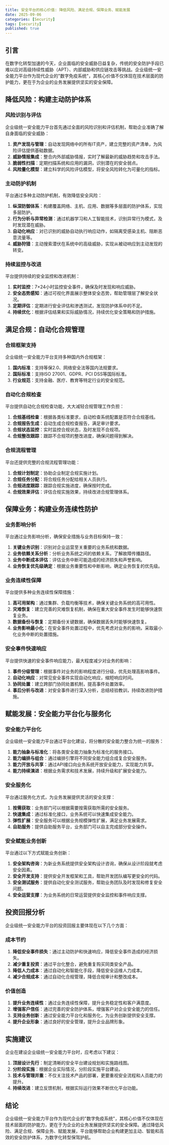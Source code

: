 ```yaml
---
title: 安全平台的核心价值: 降低风险、满足合规、保障业务、赋能发展
date: 2025-09-06
categories: [Security]
tags: [security]
published: true
---
```

## 引言

在数字化转型加速的今天，企业面临的安全威胁日益复杂，传统的安全防护手段已难以应对高级持续性威胁（APT）、内部威胁和供应链攻击等挑战。企业级统一安全能力平台作为现代企业的"数字免疫系统"，其核心价值不仅体现在技术层面的防护能力，更在于为企业的业务发展提供坚实的安全保障。

## 降低风险：构建主动防护体系

### 风险识别与评估

企业级统一安全能力平台首先通过全面的风险识别和评估机制，帮助企业准确了解自身面临的安全威胁：

1. **资产发现与管理**：自动发现网络中的所有IT资产，建立完整的资产清单，为风险评估提供基础数据。
2. **威胁情报集成**：整合内外部威胁情报，实时了解最新的威胁趋势和攻击手法。
3. **脆弱性扫描**：定期扫描系统和应用的漏洞，识别潜在的安全弱点。
4. **风险量化模型**：建立科学的风险评估模型，将安全风险转化为可量化的指标。

### 主动防护机制

平台通过多种主动防护机制，有效降低安全风险：

1. **纵深防御体系**：构建覆盖网络、主机、应用、数据等多层面的防护体系，实现多层防护。
2. **行为分析与异常检测**：通过机器学习和人工智能技术，识别异常行为模式，及时发现潜在威胁。
3. **自动化响应**：对已识别的威胁自动执行响应动作，如隔离受感染主机、阻断恶意流量等。
4. **威胁狩猎**：主动搜索潜伏在系统中的高级威胁，实现从被动响应到主动发现的转变。

### 持续监控与改进

平台提供持续的安全监控和改进机制：

1. **实时监控**：7×24小时监控安全事件，确保及时发现和响应威胁。
2. **安全态势感知**：通过可视化界面展示整体安全态势，帮助管理层了解安全状况。
3. **定期评估**：定期进行安全评估和渗透测试，发现防护体系中的不足。
4. **持续优化**：根据评估结果和实际威胁情况，持续优化安全策略和防护措施。

## 满足合规：自动化合规管理

### 合规框架支持

企业级统一安全能力平台支持多种国内外合规框架：

1. **国内标准**：支持等保2.0、网络安全法等国内法规要求。
2. **国际标准**：支持ISO 27001、GDPR、PCI DSS等国际标准。
3. **行业规范**：支持金融、医疗、教育等特定行业的安全规范。

### 自动化合规检查

平台提供自动化合规检查功能，大大减轻合规管理工作负担：

1. **合规基线检查**：根据各类标准要求，自动检查系统配置是否符合合规基线。
2. **合规报告生成**：自动生成合规检查报告，满足审计要求。
3. **合规状态监控**：实时监控合规状态，及时发现不合规项。
4. **合规整改跟踪**：跟踪不合规项的整改进度，确保问题得到解决。

### 合规流程管理

平台还提供完整的合规流程管理功能：

1. **合规计划制定**：协助企业制定合规实施计划。
2. **合规任务分配**：将合规任务分配给相关人员执行。
3. **合规进度跟踪**：跟踪合规实施进度，确保按时完成。
4. **合规效果评估**：评估合规实施效果，持续改进合规管理体系。

## 保障业务：构建业务连续性防护

### 业务影响分析

平台通过业务影响分析，确保安全措施与业务目标保持一致：

1. **关键业务识别**：识别对企业运营至关重要的业务系统和数据。
2. **业务依赖关系分析**：分析业务系统之间的依赖关系，了解故障传播路径。
3. **业务中断成本评估**：评估业务中断可能造成的经济损失和声誉影响。
4. **业务恢复优先级确定**：根据业务重要性和中断影响，确定业务恢复的优先级。

### 业务连续性保障

平台提供多种业务连续性保障措施：

1. **高可用架构**：通过集群、负载均衡等技术，确保关键业务系统的高可用性。
2. **灾难恢复**：建立完善的灾难恢复机制，确保在重大安全事件发生时能够快速恢复业务。
3. **数据备份与恢复**：定期备份关键数据，确保数据丢失时能够快速恢复。
4. **业务影响最小化**：在安全事件处置过程中，优先考虑对业务的影响，采取最小化业务中断的处置措施。

### 安全事件快速响应

平台提供快速的安全事件响应能力，最大程度减少对业务的影响：

1. **事件分级管理**：根据事件对业务的影响程度进行分级，优先处理高影响事件。
2. **自动化响应**：对常见安全事件实现自动化响应，缩短响应时间。
3. **协同处置**：建立跨部门协同处置机制，提高事件处置效率。
4. **事后分析与改进**：对安全事件进行深入分析，总结经验教训，持续改进防护措施。

## 赋能发展：安全能力平台化与服务化

### 安全能力平台化

企业级统一安全能力平台通过平台化建设，将分散的安全能力整合为统一的服务：

1. **能力抽象与标准化**：将各类安全能力抽象为标准化的服务接口。
2. **能力编排与组合**：通过编排引擎将不同安全能力组合成复合安全服务。
3. **能力开放与共享**：通过API接口向业务系统开放安全能力，实现能力共享。
4. **能力持续演进**：根据业务需求和技术发展，持续升级和扩展安全能力。

### 安全服务化

平台通过服务化方式，为业务发展提供灵活的安全支撑：

1. **按需获取**：业务部门可以根据需要按需获取所需的安全服务。
2. **快速集成**：通过标准化接口，业务系统可以快速集成安全能力。
3. **弹性扩展**：安全服务可以根据业务规模弹性扩展，满足业务发展需求。
4. **自助服务**：提供自助服务平台，业务部门可以自主完成部分安全操作。

### 安全赋能业务创新

平台通过以下方式赋能业务创新：

1. **安全架构咨询**：为新业务系统提供安全架构设计咨询，确保从设计阶段就考虑安全因素。
2. **安全开发支持**：提供安全开发框架和工具，帮助开发团队编写更安全的代码。
3. **安全测试服务**：提供自动化安全测试服务，帮助业务团队及时发现和修复安全问题。
4. **安全运营支撑**：为业务系统的日常运营提供安全监控和事件响应支撑。

## 投资回报分析

企业级统一安全能力平台的投资回报主要体现在以下几个方面：

### 成本节约

1. **降低安全事件损失**：通过主动防护和快速响应，降低安全事件造成的经济损失。
2. **减少重复投资**：通过平台化整合，避免重复购买同类安全产品。
3. **降低人力成本**：通过自动化和智能化手段，降低安全运维人力成本。
4. **减少合规成本**：通过自动化合规管理，降低合规审计和整改成本。

### 价值创造

1. **提升业务连续性**：通过业务连续性保障，提升业务稳定性和客户满意度。
2. **增强客户信任**：通过完善的安全防护体系，增强客户对企业安全能力的信任。
3. **支持业务创新**：通过安全能力平台化和服务化，为业务创新提供安全支撑。
4. **提升企业形象**：通过良好的安全管理，提升企业品牌形象。

## 实施建议

企业在建设企业级统一安全能力平台时，应考虑以下建议：

1. **顶层设计先行**：制定清晰的安全平台建设规划和实施路线图。
2. **分阶段实施**：根据企业实际情况，分阶段实施平台建设。
3. **技术与管理并重**：不仅关注技术产品的部署，更要重视安全流程和人员能力的提升。
4. **持续改进**：建立反馈机制，根据实际运行效果不断优化平台功能。

## 结论

企业级统一安全能力平台作为现代企业的"数字免疫系统"，其核心价值不仅体现在技术层面的防护能力，更在于为企业的业务发展提供坚实的安全保障。通过降低风险、满足合规、保障业务、赋能发展，平台能够帮助企业构建更加主动、智能和高效的安全防护体系，为数字化转型保驾护航。